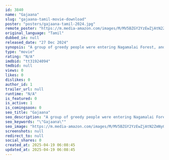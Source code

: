 ```yaml
---
id: 3840
name: "Gajaana"
slug: "gajaana-tamil-movie-download"
poster: "posters/gajaana-tamil-2024.jpg"
remote_poster: "https://m.media-amazon.com/images/M/MV5BZGY2YzEwZjAtN2ZmNy00Njg1LThlYTgtOGVlZTZmNmM5NjRjXkEyXkFqcGc@._V1_SX300.jpg"
original_language: "Tamil"
dubbed_in: null
released_date: "27 Dec 2024"
synopsis: "A group of greedy people were entering Nagamalai Forest, and unexpectedly, the people died in a mysterious way. How did they find the solution and escape from the forest?"
type: "movie"
rating: "N/A"
imdbid: "tt31924094"
tmdbid: null
views: 0
likes: 0
dislikes: 0
author_id: 1
trailer_url: null
runtime: "N/A"
is_featured: 0
is_active: 1
is_comingsoon: 0
seo_title: "Gajaana"
seo_description: "A group of greedy people were entering Nagamalai Forest, and unexpectedly, the people died in a mysterious way. How did they find the solution and escape from the forest?"
seo_keywords: "\"Gajaana\""
seo_image: "https://m.media-amazon.com/images/M/MV5BZGY2YzEwZjAtN2ZmNy00Njg1LThlYTgtOGVlZTZmNmM5NjRjXkEyXkFqcGc@._V1_SX300.jpg"
screenshots: null
redirect_to: null
social_shares: 0
created_at: 2025-04-19 06:08:45
updated_at: 2025-04-19 06:08:45
---
```


